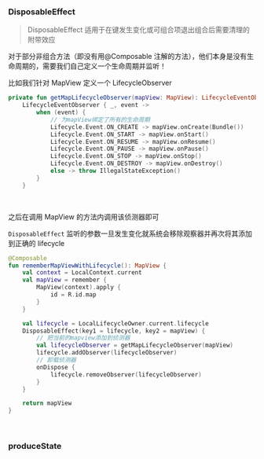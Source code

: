 ### DisposableEffect

> DisposableEffect 适用于在键发生变化或可组合项退出组合后需要清理的附带效应

对于部分非组合方法（即没有用@Composable 注解的方法），他们本身是没有生命周期的，需要我们自己定义一个生命周期并监听！

比如我们针对 MapView 定义一个 LifecycleObserver

```kotlin
private fun getMapLifecycleObserver(mapView: MapView): LifecycleEventObserver =
    LifecycleEventObserver { _, event ->
        when (event) {
            // 为mapView绑定了所有的生命周期
            Lifecycle.Event.ON_CREATE -> mapView.onCreate(Bundle())
            Lifecycle.Event.ON_START -> mapView.onStart()
            Lifecycle.Event.ON_RESUME -> mapView.onResume()
            Lifecycle.Event.ON_PAUSE -> mapView.onPause()
            Lifecycle.Event.ON_STOP -> mapView.onStop()
            Lifecycle.Event.ON_DESTROY -> mapView.onDestroy()
            else -> throw IllegalStateException()
        }
    }
```

<br>

之后在调用 MapView 的方法内调用该侦测器即可

`DisposableEffect` 监听的参数一旦发生变化就系统会移除观察器并再次将其添加到正确的 lifecycle

```kotlin
@Composable
fun rememberMapViewWithLifecycle(): MapView {
    val context = LocalContext.current
    val mapView = remember {
        MapView(context).apply {
            id = R.id.map
        }
    }

    val lifecycle = LocalLifecycleOwner.current.lifecycle
    DisposableEffect(key1 = lifecycle, key2 = mapView) {
        // 把当前的mapview添加到侦测器
        val lifecycleObserver = getMapLifecycleObserver(mapView)
        lifecycle.addObserver(lifecycleObserver)
        // 卸载侦测器
        onDispose {
            lifecycle.removeObserver(lifecycleObserver)
        }
    }

    return mapView
}
```

<br>

### produceState
